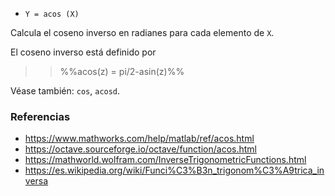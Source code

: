 - `Y = acos (X)`

Calcula el coseno inverso en radianes para cada elemento de `X`.

El coseno inverso está definido por

> > %%acos(z) = pi/2-asin(z)%%

Véase también: `cos`, `acosd`.

### Referencias

- https://www.mathworks.com/help/matlab/ref/acos.html
- https://octave.sourceforge.io/octave/function/acos.html
- https://mathworld.wolfram.com/InverseTrigonometricFunctions.html
- https://es.wikipedia.org/wiki/Funci%C3%B3n_trigonom%C3%A9trica_inversa
